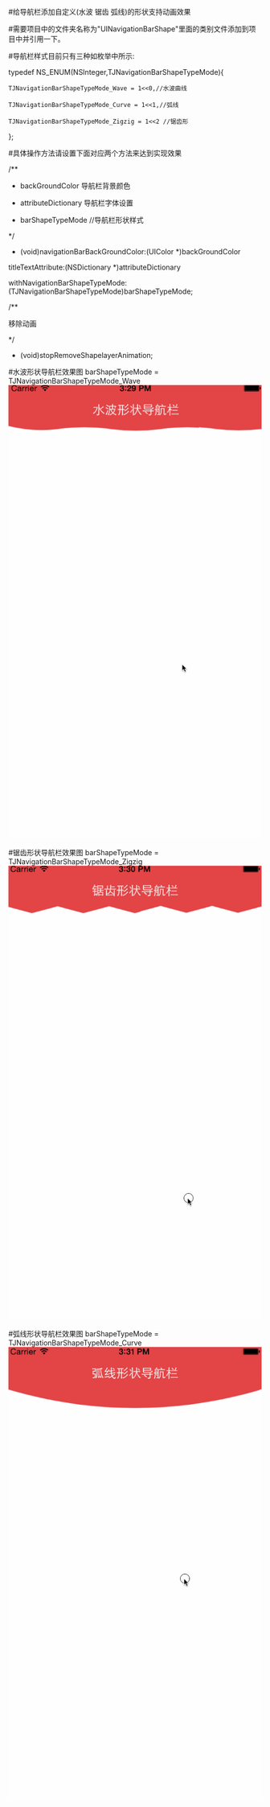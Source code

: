 
#给导航栏添加自定义(水波 锯齿 弧线)的形状支持动画效果

#需要项目中的文件夹名称为"UINavigationBarShape"里面的类别文件添加到项目中并引用一下。

#导航栏样式目前只有三种如枚举中所示:

typedef NS_ENUM(NSInteger,TJNavigationBarShapeTypeMode){
  
    TJNavigationBarShapeTypeMode_Wave = 1<<0,//水波曲线

    TJNavigationBarShapeTypeMode_Curve = 1<<1,//弧线

    TJNavigationBarShapeTypeMode_Zigzig = 1<<2 //锯齿形

};

#具体操作方法请设置下面对应两个方法来达到实现效果

/**

 * backGroundColor 导航栏背景颜色

 * attributeDictionary 导航栏字体设置

 * barShapeTypeMode  //导航栏形状样式

 */



- (void)navigationBarBackGroundColor:(UIColor *)backGroundColor 

titleTextAttribute:(NSDictionary *)attributeDictionary 

withNavigationBarShapeTypeMode:(TJNavigationBarShapeTypeMode)barShapeTypeMode;


/**

   移除动画

 */


- (void)stopRemoveShapelayerAnimation;



#水波形状导航栏效果图 barShapeTypeMode = TJNavigationBarShapeTypeMode_Wave
![Image](https://github.com/KBvsMJ/EBTNavigationBarShapeDemo/blob/master/demoGif/1.gif)

#锯齿形状导航栏效果图 barShapeTypeMode = TJNavigationBarShapeTypeMode_Zigzig
![Image](https://github.com/KBvsMJ/EBTNavigationBarShapeDemo/blob/master/demoGif/2.gif)

#弧线形状导航栏效果图 barShapeTypeMode = TJNavigationBarShapeTypeMode_Curve
![Image](https://github.com/KBvsMJ/EBTNavigationBarShapeDemo/blob/master/demoGif/3.gif)

